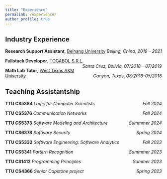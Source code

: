 ```yaml
---
title: "Experience"
permalink: /experience/
author_profile: true
---
```


## Industry Experience

**Research Support Assistant**, [Beihang University](https://ev.buaa.edu.cn/) <i style="float:right;text-align:right;">Beijing, China, 2019 – 2021</i>

**Fullstack Developer**, [TOGABOL S.R.L.](https://togabolsrl.bol/) <i style="float:right;text-align:right;">Santa Cruz, Bolivia, 07/2018 – 07/2019</i>

**Math Lab Tutor**, [West Texas A&M University](https://www.wtamu.edu/) <i style="float:right;text-align:right;">Canyon, Texas, 08/2016-05/2018</i>


## Teaching Assistantship

**TTU CS5384** _Logic for Computer Scientists_ <i style="float:right;text-align:right;">Fall 2024</i>

**TTU CS5376** _Communication Networks_ <i style="float:right;text-align:right;">Fall 2024</i>

**TTU CS5373** _Software Modeling and Architecture_ <i style="float:right;text-align:right;">Summmer 2024</i>

**TTU CS6378** _Software Security_ <i style="float:right;text-align:right;">Spring 2024</i>

**TTU CS5332** _Software Engineering: Software Analytics_ <i style="float:right;text-align:right;">Fall 2023</i>

**TTU CS5341** _Pattern Recognition_ <i style="float:right;text-align:right;">Summmer 2023</i>

**TTU CS1412** _Programming Principles_ <i style="float:right;text-align:right;">Summer 2023</i>

**TTU CS4366** _Senior Capstone project_ <i style="float:right;text-align:right;">Spring 2023</i>

